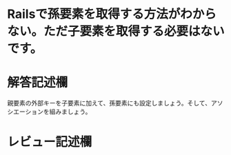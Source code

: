 # Railsで孫要素を取得する方法がわからない。ただ子要素を取得する必要はないです。
# 解答記述欄

親要素の外部キーを子要素に加えて、孫要素にも設定しましょう。そして、アソシエーションを組みましょう。





# レビュー記述欄
